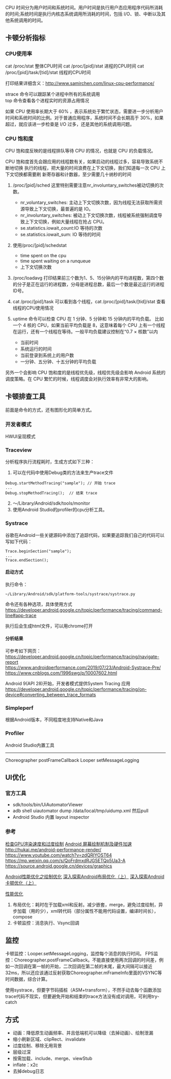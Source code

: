  CPU 时间分为用户时间和系统时间。用户时间是执行用户态应用程序代码所消耗的时间;系统时间是执行内核态系统调用所消耗的时间，包括 I/O、锁、中断以及其他系统调用的时间。

## 卡顿分析指标
### CPU使用率
cat /proc/stat 整体CPU时间
cat /proc/[pid]/stat 进程的CPU时间
cat  /proc/[pid]/task/[tid]/stat 线程的CPU时间

打印结果详细含义：http://www.samirchen.com/linux-cpu-performance/

strace 命令可以跟踪某个进程中所有的系统调用  
top 命令查看各个进程实时的资源占用情况

如果 CPU 使用率长期大于 60% ，表示系统处于繁忙状态，需要进一步分析用户时间和系统时间的比例。对于普通应用程序，系统时间不会长期高于 30%，如果超过，就应该进一步检查是 I/O 过多，还是其他的系统调用问题。

### CPU 饱和度
CPU 饱和度反映的是线程排队等待 CPU 的情况，也就是 CPU 的负载情况。

CPU 饱和度首先会跟应用的线程数有关，如果启动的线程过多，容易导致系统不断地切换 执行的线程，把大量的时间浪费在上下文切换，我们知道每一次 CPU 上下文切换都需要刷 新寄存器和计数器，至少需要几十纳秒的时间

1. /proc/[pid]/sched 这里特别需要注意nr_involuntary_switches被动切换的次数。
    * nr_voluntary_switches:
    主动上下文切换次数，因为线程无法获取所需资源导致上下文切换，最普遍的是 IO。
    * nr_involuntary_switches:
    被动上下文切换次数，线程被系统强制调度导致上下文切换，例如大量线程在抢占 CPU。
    * se.statistics.iowait_count:IO 等待的次数
    * se.statistics.iowait_sum: IO 等待的时间

2. 使用/proc/[pid]/schedstat
    * time spent on the cpu
    * time spent waiting on a runqueue
    * 上下文切换次数

3. /proc/loadavg 打印结果前三个数为1、5、15分钟内的平均进程数，第四个数的分子是正在运行的进程数，分母是进程总数，最后一个数是最近运行的进程ID号。

4. cat /proc/[pid]/task 可以看到各个线程，cat /proc/[pid]/task/[tid]/stat 查看线程的CPU使用情况


5. uptime 命令可以检查 CPU 在 1 分钟、5 分钟和 15 分钟内的平均负载。 比如一个 4 核的 CPU，如果当前平均负载是 8，这意味着每个 CPU 上有一个线程在运行，还有一个线程在等待。一般平均负载建议控制在“0.7 × 核数”以内
    * 当前时间
    * 系统运行的时间
    * 当前登录到系统上的用户数
    * 一分钟、五分钟、十五分钟的平均负载

另外一个会影响 CPU 饱和度的是线程优先级，线程优先级会影响 Android 系统的调度策略。在 CPU 繁忙的时候，线程调度会对执行效率有非常大的影响。

## 卡顿排查工具
前面是命令的方式，还有图形化的简单方式。

### 开发者模式
HWUI呈现模式

### Traceview
分析程序执行流程耗时，生成方式如下三种：

1. 可以在代码中使用Debug类的方法来生产trace文件
```
Debug.startMethodTracing("sample"); // 开始 trace
...
Debug.stopMethodTracing();  // 结束 trace
```
2. ～/Library/Android/sdk/tools/monitor 
3. 使用Android Studio的profiler的cpu分析工具。

###  Systrace
谷歌在Android一些关键源码中添加了追踪代码，如果要追踪我们自己的代码可以写如下代码：
```
Trace.beginSection("sample");
...
Trace.endSection();
```

#### 启动方式
执行命令：
```
~/Library/Android/sdk/platform-tools/systrace/systrace.py
```
命令还有各种选项，具体使用方式   https://developer.android.google.cn/topic/performance/tracing/command-line#app-trace

执行后会生成html文件，可以用chrome打开

#### 分析结果
可参考如下网页：
https://developer.android.google.cn/topic/performance/tracing/navigate-report  
https://www.androidperformance.com/2019/07/23/Android-Systrace-Pre/  
https://www.cnblogs.com/1996swg/p/10007602.html  

Android 9(API 28)开始，开发者模式提供System Tracing 应用
https://developer.android.google.cn/topic/performance/tracing/on-device#converting_between_trace_formats

### Simpleperf
根据Android版本，不同程度地支持Native和Java

### Profiler
Android Studio内置工具

-----------------------------

Choreographer  postFrameCallback
Looper  setMessageLogging

## UI优化
### 官方工具
* sdk/tools/bin/UiAutomatorViewer
* adb shell uiautomator dump /data/local/tmp/uidump.xml 然后pull
* Android Studio 内置 layout inspector
### 参考
[检查GPU渲染速度和过度绘制](https://developer.android.google.cn/topic/performance/rendering/inspect-gpu-rendering)
[Android 屏幕绘制机制及硬件加速](https://blog.csdn.net/qian520ao/article/details/81144167)
http://hukai.me/android-performance-render/
https://www.youtube.com/watch?v=zdQRIYOST64
https://mp.weixin.qq.com/s/QoFrdmxdRJG5ETQp5Ua3-A
https://source.android.google.cn/devices/graphics

[Android性能优化之绘制优化](https://juejin.im/post/6844904080989487118)
[深入探索Android布局优化（上）](https://juejin.im/post/6844904047355363341)
[深入探索Android卡顿优化（上）](https://juejin.im/post/6844904062610046990)

[性能优化](https://www.jianshu.com/p/5950e1e8b31e)

1. 布局优化：耗时在于加载xml和反射。减少嵌套，merge，避免过度绘制，异步加载（用的少），xml转代码（部分属性不能用代码设置，编译时间长），compose
2. 卡顿监控：消息执行、Vsync回调

## 监控
卡顿监控：Looper.setMessageLogging，监控每个消息的执行时间。
FPS监控：Choreographer.postFrameCallback。不能直接使用两次回调的时间差，例如一次回调在第一帧的开始，二次回调在第二帧的末尾，最大间隔可以接近32ms，所以还应该通过反射获取Choreographer.mFrameInfo里面的VSYNC等时间数据，综合计算。

使用systrace，但要字节码插桩（ASM+transform），不然手动去每个函数添加trace代码不现实，但要避免开始和结束的trace方法没有成对调用，可利用try-catch 

## 方式
* 动画：降低原生动画频率、并且低端机可以降级（去掉动画）、绘制泄漏
* 缩小刷新区域、clipRect、invalidate
* 过度绘制、移除无用背景
* 层级过深
* 按需加载、include、merge、viewStub
* inflate：x2c
* 去掉debug日志